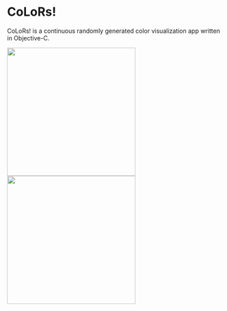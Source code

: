 # CoLoRs!

CoLoRs! is a continuous randomly generated color visualization app written in Objective-C.

<a><img src="http://i.imgur.com/t3j4mS2.png" width="300"></a>
<a><img src="http://i.imgur.com/z4ipWcO.png" width="300"></a>
